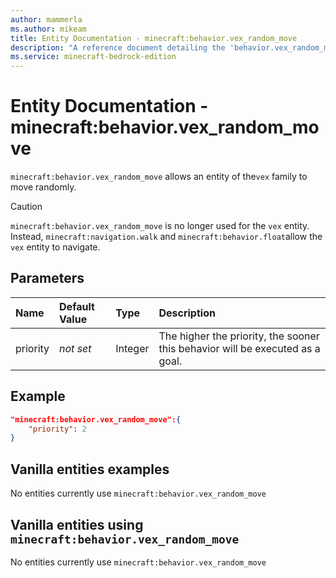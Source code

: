 ```yaml
---
author: mammerla
ms.author: mikeam
title: Entity Documentation - minecraft:behavior.vex_random_move
description: "A reference document detailing the 'behavior.vex_random_move' entity goal"
ms.service: minecraft-bedrock-edition
---
```


# Entity Documentation - minecraft:behavior.vex_random_move

`minecraft:behavior.vex_random_move` allows an entity of the`vex` family to move randomly.

> [!CAUTION]
> `minecraft:behavior.vex_random_move` is no longer used for the `vex` entity. Instead, `minecraft:navigation.walk` and `minecraft:behavior.float`allow the `vex` entity to navigate.

## Parameters

|Name |Default Value  |Type  |Description  |
|:----------|:----------|:----------|:----------|
|priority|*not set*|Integer|The higher the priority, the sooner this behavior will be executed as a goal.|

## Example

```json
"minecraft:behavior.vex_random_move":{
    "priority": 2
}
```

## Vanilla entities examples

No entities currently use `minecraft:behavior.vex_random_move`

## Vanilla entities using `minecraft:behavior.vex_random_move`

No entities currently use `minecraft:behavior.vex_random_move`
